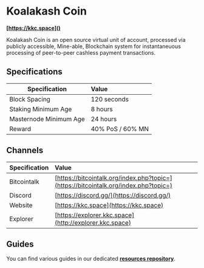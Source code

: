 # Koalakash Coin
**[https://kkc.space]()**

Koalakash Coin is an open source virtual unit of account, processed via publicly accessible, Mine-able, Blockchain system for instantaneuous processing of peer-to-peer cashless payment transactions.

## Specifications


| Specification          | Value             |
| ---------------------- |:------------------|
| Block Spacing          | 120 seconds       |
| Staking Minimum Age    | 8 hours           |
| Masternode Minimum Age | 24 hours          |
| Reward                 | 40% PoS / 60% MN  |

## Channels

| Specification | Value             |
| ------------- |:------------------|
| Bitcointalk   | [https://bitcointalk.org/index.php?topic=](https://bitcointalk.org/index.php?topic=)       |
| Discord       | [https://discord.gg/](https://discord.gg/) |
| Website       | [https://kkc.space](https://kkc.space) |
| Explorer      | [https://explorer.kkc.space](http://explorer.kkc.space)

## Guides
You can find various guides in our dedicated **[resources repository](https://github.com/koalakashcoin/pos-resources)**.



